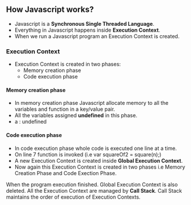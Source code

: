 ## How Javascript works?

- Javascript is a **Synchronous Single Threaded Language**.
- Everything in Javascript happens inside **Execution Context**.
- When we run a Javascript program an Execution Context is created.

### Execution Context

- Execution Context is created in two phases:
  - Memory creation phase
  - Code execution phase

#### Memory creation phase

- In memory creation phase Javascript allocate memory to all the variables and function in a key/value pair.
- All the variables assigned **undefined** in this phase.
- a : undefined

#### Code execution phase

- In code execution phase whole code is executed one line at a time.
- On line 7 function is invoked (i.e var squareOf2 = square(n);)
- A new Execution Context is created inside **Global Execution Context**.
- Now again this Execution Context is created in two phases i.e Memory Creation Phase and Code Exection Phase.

When the program execution finished. Global Execution Context is also deleted. All the Execution Context are managed by **Call Stack**. Call Stack maintains the order of execution of Execution Contexts.
